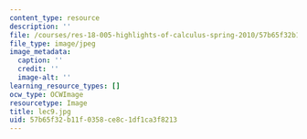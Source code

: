 ```yaml
---
content_type: resource
description: ''
file: /courses/res-18-005-highlights-of-calculus-spring-2010/57b65f32b11f0358ce8c1df1ca3f8213_lec9.jpg
file_type: image/jpeg
image_metadata:
  caption: ''
  credit: ''
  image-alt: ''
learning_resource_types: []
ocw_type: OCWImage
resourcetype: Image
title: lec9.jpg
uid: 57b65f32-b11f-0358-ce8c-1df1ca3f8213
---
```

